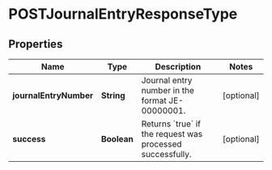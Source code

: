 

# POSTJournalEntryResponseType


## Properties

| Name | Type | Description | Notes |
|------------ | ------------- | ------------- | -------------|
|**journalEntryNumber** | **String** | Journal entry number in the format JE-00000001.  |  [optional] |
|**success** | **Boolean** | Returns &#x60;true&#x60; if the request was processed successfully.  |  [optional] |



